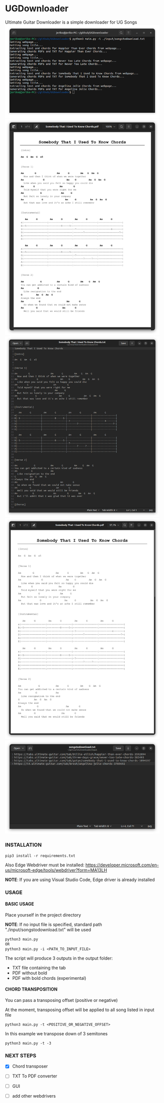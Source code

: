 # UGDownloader
Ultimate Guitar Downloader is a simple downloader for UG Songs
![alt text](images/execution.png)
![alt text](images/output2.png)
![alt text](images/output0.png)
![alt text](images/output1.png)
![alt text](images/input.png)

### INSTALLATION

```
pip3 install -r requirements.txt
```
Also Edge Webdriver must be installed: https://developer.microsoft.com/en-us/microsoft-edge/tools/webdriver?form=MA13LH

**NOTE**: If you are using Visual Studio Code, Edge driver is already installed

### USAGE

#### BASIC USAGE
Place yourself in the project directory

**NOTE**: If no input file is specified, standard path "./input/songstodownload.txt" will be used

```
python3 main.py
OR
python3 main.py -i <PATH_TO_INPUT_FILE>
```

The script will produce 3 outputs in the output folder:
* TXT file containing the tab
* PDF without bold
* PDF with bold chords (experimental)

#### CHORD TRANSPOSITION
You can pass a transposing offset (positive or negative)

At the moment, transposing offset will be applied to all song listed in input file

```
python3 main.py -t <POSITIVE_OR_NEGATIVE_OFFSET>
```

In this example we transpose down of 3 semitones
```
python3 main.py -t -3
```

### NEXT STEPS
* [X] Chord transposer
* [ ] TXT To PDF converter
* [ ] GUI
* [ ] add other webdrivers


